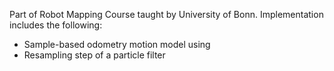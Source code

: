Part of Robot Mapping Course taught by University of Bonn. Implementation includes the following:

* Sample-based odometry motion model using 
* Resampling step of a particle filter
